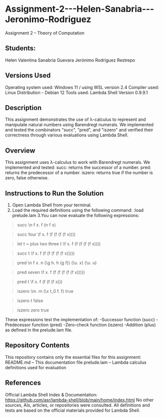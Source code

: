 # Assignment-2---Helen-Sanabria---Jeronimo-Rodriguez
Assignment 2 – Theory of Computation

## Students:
Helen Valentina Sanabria Guevara
Jerónimo Rodriguez Restrepo

## Versions Used
  Operating system used: Windows 11 / using WSL version 2.4 
  Compiler used: Linux Distribution - Debian 12
  Tools used: Lambda Shell Version 0.9.9.1

## Description
This assignment demonstrates the use of λ-calculus to represent and manipulate natural numbers using Barendregt numerals. We implemented and tested the combinators "succ", "pred", and "iszero" and verified their correctness through various evaluations using Lambda Shell.

## Overview
This assignment uses λ-calculus to work with Barendregt numerals. We implemented and tested:
  succ: returns the successor of a number.
  pred: returns the predecessor of a number.
  iszero: returns true if the number is zero, false otherwise.

## Instructions to Run the Solution
1. Open Lambda Shell from your terminal.
2. Load the required definitions using the following command:
   :load prelude.lam
3.You can now evaluate the following expressions:

> succ
\n f x. f (n f x)

> succ four
\f x. f (f (f (f (f x))))

> let t = plus two three
> t
\f x. f (f (f (f (f x))))

> succ t
\f x. f (f (f (f (f (f x)))))

> pred
\n f x. n (\g h. h (g f)) (\u. x) (\u. u)

> pred seven
\f x. f (f (f (f (f (f x)))))

> pred t
\f x. f (f (f (f x)))

> iszero
\m. m (\x t_0 f. f) true

> iszero t
false

> iszero zero
true


These expressions test the implementation of:
-Successor function (succ)
-Predecessor function (pred)
-Zero-check function (iszero)
-Addition (plus) as defined in the prelude.lam file.   

 ## Repository Contents
This repository contains only the essential files for this assignment:
  README.md – This documentation file
  prelude.lam – Lambda calculus definitions used for evaluation

## References
Official Lambda Shell Index & Documentation:
  https://github.com/asr/lambda-shell/blob/main/home/index.html
No other sources, AIs, articles, or repositories were consulted. All definitions and tests are based on the official materials provided for Lambda Shell.

